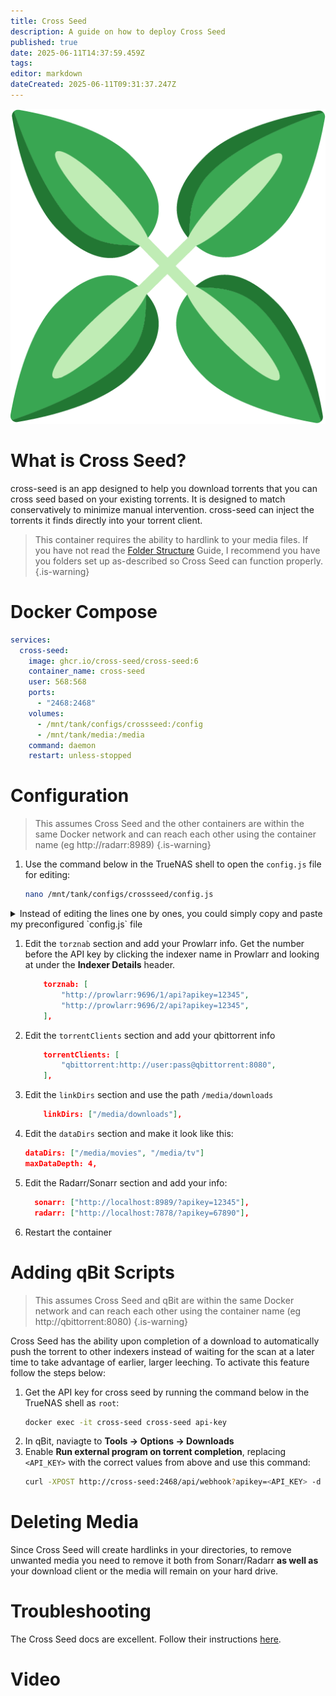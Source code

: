 ```yaml
---
title: Cross Seed
description: A guide on how to deploy Cross Seed
published: true
date: 2025-06-11T14:37:59.459Z
tags: 
editor: markdown
dateCreated: 2025-06-11T09:31:37.247Z
---
```


![cross-seed.png](/cross-seed.png)


# What is Cross Seed?
cross-seed is an app designed to help you download torrents that you can cross seed based on your existing torrents. It is designed to match conservatively to minimize manual intervention. cross-seed can inject the torrents it finds directly into your torrent client. 

> This container requires the ability to hardlink to your media files. If you have not read the [Folder Structure](/Folder-Structure) Guide, I recommend you have you folders set up as-described so Cross Seed can function properly.
{.is-warning}


# Docker Compose
```yaml
services:
  cross-seed:
    image: ghcr.io/cross-seed/cross-seed:6
    container_name: cross-seed
    user: 568:568
    ports:
      - "2468:2468"
    volumes:
      - /mnt/tank/configs/crossseed:/config
      - /mnt/tank/media:/media
    command: daemon
    restart: unless-stopped
```

# Configuration

> This assumes Cross Seed and the other containers are within the same Docker network and can reach each other using the container name (eg http://radarr:8989)
{.is-warning}

1. Use the command below in the TrueNAS shell to open the `config.js` file for editing:
    ```bash
    nano /mnt/tank/configs/crossseed/config.js
    ``` 
<details>
  <summary>Instead of editing the lines one by ones, you could simply copy and paste my preconfigured `config.js` file </summary>


</details>
   
   
1. Edit the `torznab` section and add your Prowlarr info. Get the number before the API key by clicking the indexer name in Prowlarr and looking at under the **Indexer Details** header.
    ```json
        torznab: [
            "http://prowlarr:9696/1/api?apikey=12345",
            "http://prowlarr:9696/2/api?apikey=12345",
        ],
    ```
1. Edit the `torrentClients` section and add your qbittorrent info
    ```json
        torrentClients: [
            "qbittorrent:http://user:pass@qbittorrent:8080",
        ],
    ```
1. Edit the `linkDirs` section and use the path `/media/downloads`
    ```json
        linkDirs: ["/media/downloads"],
    ```
1. Edit the `dataDirs` section and make it look like this: 
    ```json
    dataDirs: ["/media/movies", "/media/tv"]
    maxDataDepth: 4,
    ```
1. Edit the Radarr/Sonarr section and add your info:
    ```json
      sonarr: ["http://localhost:8989/?apikey=12345"],
      radarr: ["http://localhost:7878/?apikey=67890"],
    ```

1. Restart the container

# Adding qBit Scripts

> This assumes Cross Seed and qBit are within the same Docker network and can reach each other using the container name (eg http://qbittorrent:8080)
{.is-warning}

Cross Seed has the ability upon completion of a download to automatically push the torrent to other indexers instead of waiting for the scan at a later time to take advantage of earlier, larger leeching. To activate this feature follow the steps below:
1. Get the API key for cross seed by running the command below in the TrueNAS shell as `root`:
    ```bash
    docker exec -it cross-seed cross-seed api-key
    ```
1. In qBit, naviagte to **Tools → Options → Downloads**
1. Enable **Run external program on torrent completion**, replacing `<API_KEY>` with the correct values from above and use this command:
    ```bash
    curl -XPOST http://cross-seed:2468/api/webhook?apikey=<API_KEY> -d "infoHash=%I"
    ```

# Deleting Media
Since Cross Seed will create hardlinks in your directories, to remove unwanted media you need to remove it both from Sonarr/Radarr **as well as** your download client or the media will remain on your hard drive.

# Troubleshooting
The Cross Seed docs are excellent. Follow their instructions [here](https://www.cross-seed.org/docs/basics/faq-troubleshooting).

# Video